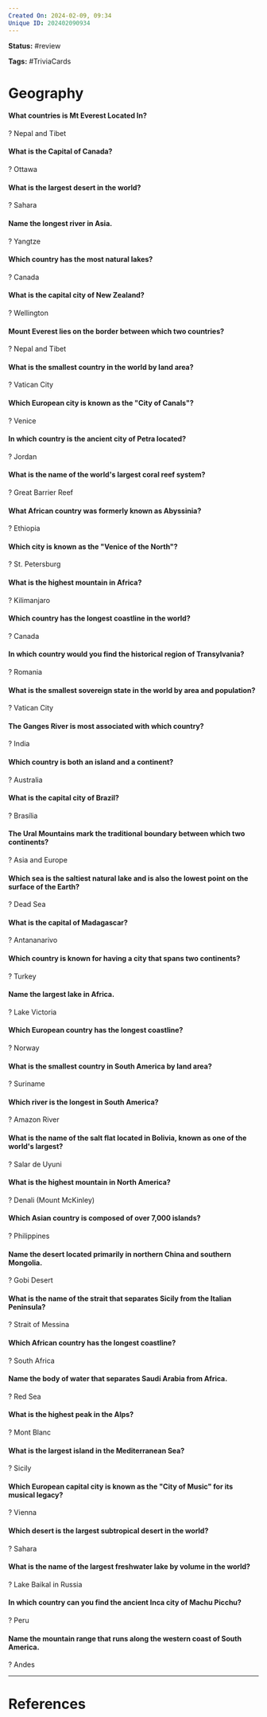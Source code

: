 ```yaml
---
Created On: 2024-02-09, 09:34
Unique ID: 202402090934
---
```

**Status:** #review 

**Tags:** #TriviaCards 

# Geography

#### What countries is Mt Everest Located In?
?
Nepal and Tibet
<!--SR:!2024-04-02,38,270-->


#### What is the Capital of Canada?
?
Ottawa
<!--SR:!2024-10-04,175,270-->

#### What is the largest desert in the world?
?
Sahara
<!--SR:!2024-10-22,193,310-->

#### Name the longest river in Asia.
?
Yangtze
<!--SR:!2024-09-26,167,270-->

#### Which country has the most natural lakes?
?
Canada
<!--SR:!2024-09-25,166,290-->

#### What is the capital city of New Zealand?
?
Wellington
<!--SR:!2024-10-14,185,290-->

#### Mount Everest lies on the border between which two countries?
?
Nepal and Tibet
<!--SR:!2024-07-25,1,250-->

#### What is the smallest country in the world by land area?
?
Vatican City
<!--SR:!2024-09-30,171,270-->

#### Which European city is known as the "City of Canals"?
?
Venice
<!--SR:!2024-04-21,53,290-->

#### In which country is the ancient city of Petra located?
?
Jordan
<!--SR:!2024-09-22,163,270-->

#### What is the name of the world's largest coral reef system?
?
Great Barrier Reef
<!--SR:!2024-04-05,40,290-->

#### What African country was formerly known as Abyssinia?
?
Ethiopia
<!--SR:!2024-03-21,26,250-->

#### Which city is known as the "Venice of the North"?
?
St. Petersburg
<!--SR:!2024-07-16,112,283-->


#### What is the highest mountain in Africa?
?
Kilimanjaro
<!--SR:!2024-07-26,122,283-->


#### Which country has the longest coastline in the world?
?
Canada
<!--SR:!2025-03-31,250,263-->


#### In which country would you find the historical region of Transylvania?
?
Romania
<!--SR:!2024-04-06,28,203-->


#### What is the smallest sovereign state in the world by area and population?
?
Vatican City
<!--SR:!2024-03-31,35,283-->


#### The Ganges River is most associated with which country?
?
India
<!--SR:!2024-09-20,161,263-->


#### Which country is both an island and a continent?
?
Australia
<!--SR:!2024-04-19,49,303-->


#### What is the capital city of Brazil?
?
Brasília
<!--SR:!2024-03-19,24,263-->


#### The Ural Mountains mark the traditional boundary between which two continents?
?
Asia and Europe
<!--SR:!2024-03-14,21,263-->


#### Which sea is the saltiest natural lake and is also the lowest point on the surface of the Earth?
?
Dead Sea
<!--SR:!2024-04-20,50,303-->

#### What is the capital of Madagascar?
?
Antananarivo
<!--SR:!2024-07-25,1,168-->

#### Which country is known for having a city that spans two continents?
?
Turkey
<!--SR:!2024-08-10,120,268-->

#### Name the largest lake in Africa.
?
Lake Victoria
<!--SR:!2024-09-12,153,268-->

#### Which European country has the longest coastline?
?
Norway
<!--SR:!2024-05-31,64,268-->

#### What is the smallest country in South America by land area?
?
Suriname
<!--SR:!2024-07-30,109,248-->

#### Which river is the longest in South America?
?
Amazon River
<!--SR:!2024-03-30,29,248-->

#### What is the name of the salt flat located in Bolivia, known as one of the world's largest?
?
Salar de Uyuni
<!--SR:!2024-07-25,1,130-->

#### What is the highest mountain in North America?
?
Denali (Mount McKinley)
<!--SR:!2024-03-12,13,228-->

#### Which Asian country is composed of over 7,000 islands?
?
Philippines
<!--SR:!2024-04-18,40,268-->

#### Name the desert located primarily in northern China and southern Mongolia.
?
Gobi Desert
<!--SR:!2024-08-09,119,268-->


#### What is the name of the strait that separates Sicily from the Italian Peninsula?
?
Strait of Messina
<!--SR:!2024-06-10,76,228-->

#### Which African country has the longest coastline?
?
South Africa
<!--SR:!2024-07-31,110,248-->

#### Name the body of water that separates Saudi Arabia from Africa.
?
Red Sea
<!--SR:!2024-08-15,125,288-->

#### What is the highest peak in the Alps?
?
Mont Blanc
<!--SR:!2024-09-13,154,268-->

#### What is the largest island in the Mediterranean Sea?
?
Sicily
<!--SR:!2024-03-10,11,288-->

#### Which European capital city is known as the "City of Music" for its musical legacy?
?
Vienna
<!--SR:!2024-08-19,96,228-->

#### Which desert is the largest subtropical desert in the world?
?
Sahara
<!--SR:!2024-07-22,116,308-->

#### What is the name of the largest freshwater lake by volume in the world?
?
Lake Baikal
 in Russia <!--SR:!2024-05-21,39,188-->

#### In which country can you find the ancient Inca city of Machu Picchu?
?
Peru
<!--SR:!2024-08-17,127,289-->

#### Name the mountain range that runs along the western coast of South America.
?
Andes
<!--SR:!2024-03-10,11,268-->



---
# References

